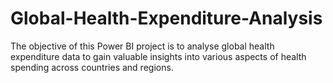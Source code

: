 # Global-Health-Expenditure-Analysis
The objective of this Power BI project is to analyse global health expenditure data to gain valuable insights into various aspects of health spending across countries and regions. 
